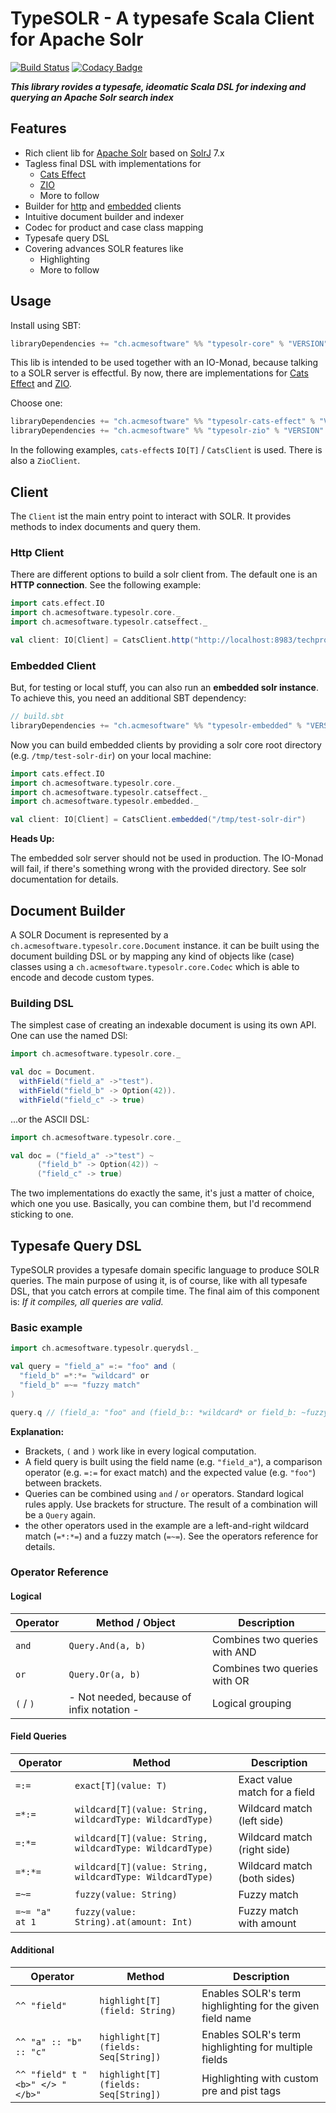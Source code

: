 TypeSOLR - A typesafe Scala Client for Apache Solr 
==================================================

[![Build Status](https://travis-ci.org/acme-software/typesolr.svg?branch=master)](https://travis-ci.org/acme-software/typesolr) [![Codacy Badge](https://api.codacy.com/project/badge/Grade/3f4d6692386840668589bbf17d90437b)](https://www.codacy.com/app/frne/typesolr?utm_source=github.com&amp;utm_medium=referral&amp;utm_content=acme-software/typesolr&amp;utm_campaign=Badge_Grade)

***This library rovides a typesafe, ideomatic Scala DSL for indexing and querying an Apache Solr search index***

Features
--------
- Rich client lib for [Apache Solr](http://lucene.apache.org/solr/) based on [SolrJ](https://lucene.apache.org/solr/guide/7_1/using-solrj.html) 7.x
- Tagless final DSL with implementations for
  - [Cats Effect](https://typelevel.org/cats-effect/)
  - [ZIO](https://scalaz.github.io/scalaz-zio/)
  - More to follow
- Builder for [http](#http-client) and [embedded](#embedded-client) clients
- Intuitive document builder and indexer
- Codec for product and case class mapping
- Typesafe query DSL
- Covering advances SOLR features like
  - Highlighting
  - More to follow

Usage
-----

Install using SBT:

```scala
libraryDependencies += "ch.acmesoftware" %% "typesolr-core" % "VERSION"
```

This lib is intended to be used together with an IO-Monad, because talking to a SOLR server is effectful. By now, there are 
implementations for [Cats Effect](https://typelevel.org/cats-effect/) and [ZIO](https://scalaz.github.io/scalaz-zio/).

Choose one:

```scala
libraryDependencies += "ch.acmesoftware" %% "typesolr-cats-effect" % "VERSION"
libraryDependencies += "ch.acmesoftware" %% "typesolr-zio" % "VERSION"
```

In the following examples, `cats-effect`s `IO[T]` / `CatsClient` is used. There is also a `ZioClient`.

Client
------

The `Client` ist the main entry point to interact with SOLR. It provides methods to index documents and query them. 

### Http Client

There are different options to build a solr client from. The default one is an **HTTP connection**. See the following example:

```scala
import cats.effect.IO
import ch.acmesoftware.typesolr.core._
import ch.acmesoftware.typesolr.catseffect._

val client: IO[Client] = CatsClient.http("http://localhost:8983/techproducts")
```

### Embedded Client

But, for testing or local stuff, you can also run an **embedded solr instance**. To achieve this, you need an additional SBT
dependency:

```scala
// build.sbt
libraryDependencies += "ch.acmesoftware" %% "typesolr-embedded" % "VERSION"
```

Now you can build embedded clients by providing a solr core root directory (e.g. `/tmp/test-solr-dir`) on your local 
machine:

```scala
import cats.effect.IO
import ch.acmesoftware.typesolr.core._
import ch.acmesoftware.typesolr.catseffect._
import ch.acmesoftware.typesolr.embedded._

val client: IO[Client] = CatsClient.embedded("/tmp/test-solr-dir")
```

**Heads Up:**

The embedded solr server should not be used in production. The IO-Monad will fail, if there's something wrong with the 
provided directory. See solr documentation for details.

Document Builder
----------------

A SOLR Document is represented by a `ch.acmesoftware.typesolr.core.Document` instance. it can be built using the 
document building DSL or by mapping any kind of objects like (case) classes using a `ch.acmesoftware.typesolr.core.Codec`
which is able to encode and decode custom types.

### Building DSL

The simplest case of creating an indexable document is using its own API. One can use the named DSl:

```scala
import ch.acmesoftware.typesolr.core._

val doc = Document.
  withField("field_a" ->"test").
  withField("field_b" -> Option(42)).
  withField("field_c" -> true)
```

...or the ASCII DSL:


```scala
import ch.acmesoftware.typesolr.core._

val doc = ("field_a" ->"test") ~
      ("field_b" -> Option(42)) ~
      ("field_c" -> true)
```

The two implementations do exactly the same, it's just a matter of choice, which one you use. Basically, you can combine 
them, but I'd recommend sticking to one.

Typesafe Query DSL
------------------

TypeSOLR provides a typesafe domain specific language to produce SOLR queries. The main purpose of using it, is of course, 
like with all typesafe DSL, that you catch errors at compile time. The final aim of this component is: *If it compiles, 
all queries are valid.*

### Basic example

```scala
import ch.acmesoftware.typesolr.querydsl._

val query = "field_a" =:= "foo" and (
  "field_b" =*:*= "wildcard" or 
  "field_b" =~= "fuzzy match"
)

query.q // (field_a: "foo" and (field_b:: *wildcard* or field_b: ~fuzzy match))
```

**Explanation:**

-  Brackets, `(` and `)` work like in every logical computation.
-  A field query is built using the field name (e.g. `"field_a"`), a comparison operator (e.g. `=:=` for exact match) and
the expected value (e.g. `"foo"`) between brackets.
-  Queries can be combined using `and` / `or` operators. Standard logical rules apply. Use brackets for structure. The 
result of a combination will be a `Query` again.
-  the other operators used in the example are a left-and-right wildcard match (`=*:*=`) and a fuzzy match (`=~=`). See 
the operators reference for details.

### Operator Reference

#### Logical

| Operator      | Method / Object                                         | Description                          |
|---------------|---------------------------------------------------------|--------------------------------------|
| `and`         | `Query.And(a, b)`                                       | Combines two queries with AND        |
| `or`          | `Query.Or(a, b)`                                        | Combines two queries with OR         |
| `(` / `)`     | - Not needed, because of infix notation -               | Logical grouping                     |

#### Field Queries

| Operator      | Method                                                  | Description                          |
|---------------|---------------------------------------------------------|--------------------------------------|
| `=:=`         | `exact[T](value: T)`                                    | Exact value match for a field        |
| `=*:=`        | `wildcard[T](value: String, wildcardType: WildcardType)`| Wildcard match (left side)           |
| `=:*=`        | `wildcard[T](value: String, wildcardType: WildcardType)`| Wildcard match (right side)          |
| `=*:*=`       | `wildcard[T](value: String, wildcardType: WildcardType)`| Wildcard match (both sides)          |
| `=~=`         | `fuzzy(value: String)`                                  | Fuzzy match                          |
| `=~= "a" at 1`| `fuzzy(value: String).at(amount: Int)`                  | Fuzzy match with amount              |

#### Additional

| Operator                        | Method                             | Description                                               |
|---------------------------------|------------------------------------|-----------------------------------------------------------|
| `^^ "field"`                    | `highlight[T](field: String)`      | Enables SOLR's term highlighting for the given field name |
| `^^ "a" :: "b" :: "c"`          | `highlight[T](fields: Seq[String])`| Enables SOLR's term highlighting for multiple fields      |
| `^^ "field" t "<b>" </> "</b>"` | `highlight[T](fields: Seq[String])`| Highlighting with custom pre and pist tags                |
